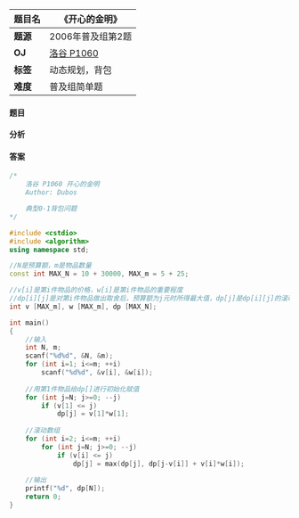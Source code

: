 |题目名|《开心的金明》|  
|---|---|  
|**题源**|2006年普及组第2题|  
|**OJ**|[洛谷 P1060](https://www.luogu.org/problemnew/show/P1060)|  
|**标签**|动态规划，背包|  
|**难度**|普及组简单题|  

#### 题目
#### 分析 
#### 答案
```cpp
/*
	洛谷 P1060 开心的金明 
	Author: Dubos

	典型0-1背包问题
*/

#include <cstdio>
#include <algorithm>
using namespace std;

//N是预算额，m是物品数量 
const int MAX_N = 10 + 30000, MAX_m = 5 + 25;

//v[i]是第i件物品的价格，w[i]是第i件物品的重要程度
//dp[i][j]是对第i件物品做出取舍后，预算额为j元时所得最大值，dp[j]是dp[i][j]的滚动数组 
int v [MAX_m], w [MAX_m], dp [MAX_N];

int main()
{
	//输入 
	int N, m;
	scanf("%d%d", &N, &m);
	for (int i=1; i<=m; ++i)
		scanf("%d%d", &v[i], &w[i]);
	
	//用第1件物品给dp[]进行初始化赋值
	for (int j=N; j>=0; --j)
		if (v[1] <= j)
			dp[j] = v[1]*w[1];		
	
	//滚动数组 
	for (int i=2; i<=m; ++i)
		for (int j=N; j>=0; --j)
			if (v[i] <= j)
				dp[j] = max(dp[j], dp[j-v[i]] + v[i]*w[i]);
	
	//输出
	printf("%d", dp[N]); 
	return 0;
}

```
